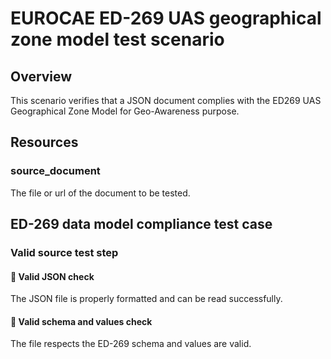 # EUROCAE ED-269 UAS geographical zone model test scenario

## Overview

This scenario verifies that a JSON document complies with the ED269 UAS Geographical Zone Model for Geo-Awareness purpose.

## Resources

### source_document

The file or url of the document to be tested.

## ED-269 data model compliance test case

### Valid source test step

#### 🛑 Valid JSON check

The JSON file is properly formatted and can be read successfully.

#### 🛑 Valid schema and values check

The file respects the ED-269 schema and values are valid.
